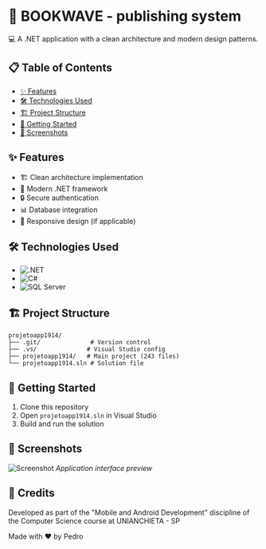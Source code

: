 # 🚀 BOOKWAVE - publishing system

💻 A .NET application with a clean architecture and modern design patterns.

## 📋 Table of Contents
- [✨ Features](#features)
- [🛠️ Technologies Used](#technologies-used)
- [🏗️ Project Structure](#project-structure)
- [🚀 Getting Started](#getting-started)
- [🎨 Screenshots](#screenshots)

## ✨ Features
- 🏗️ Clean architecture implementation
- 🔄 Modern .NET framework
- 🔒 Secure authentication
- 📊 Database integration
- 📱 Responsive design (if applicable)

## 🛠️ Technologies Used
- ![.NET](https://img.shields.io/badge/-.NET-512BD4?logo=.net&logoColor=white)
- ![C#](https://img.shields.io/badge/-C%23-239120?logo=c-sharp&logoColor=white)
- ![SQL Server](https://img.shields.io/badge/-SQL%20Server-CC2927?logo=microsoft-sql-server&logoColor=white)

## 🏗️ Project Structure
```
projetoapp1914/
├── .git/              # Version control
├── .vs/              # Visual Studio config
├── projetoapp1914/   # Main project (243 files)
└── projetoapp1914.sln # Solution file
```

## 🚀 Getting Started
1. Clone this repository
2. Open `projetoapp1914.sln` in Visual Studio
3. Build and run the solution

## 🎨 Screenshots
![Screenshot](./screenshot.png) *Application interface preview*

## 🙏 Credits

Developed as part of the "Mobile and Android Development" discipline of the Computer Science course at UNIANCHIETA - SP

Made with ❤️ by Pedro
